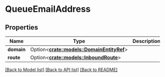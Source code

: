 # QueueEmailAddress

## Properties

Name | Type | Description | Notes
------------ | ------------- | ------------- | -------------
**domain** | Option<[**crate::models::DomainEntityRef**](DomainEntityRef.md)> |  | [optional]
**route** | Option<[**crate::models::InboundRoute**](InboundRoute.md)> |  | [optional]

[[Back to Model list]](../README.md#documentation-for-models) [[Back to API list]](../README.md#documentation-for-api-endpoints) [[Back to README]](../README.md)


